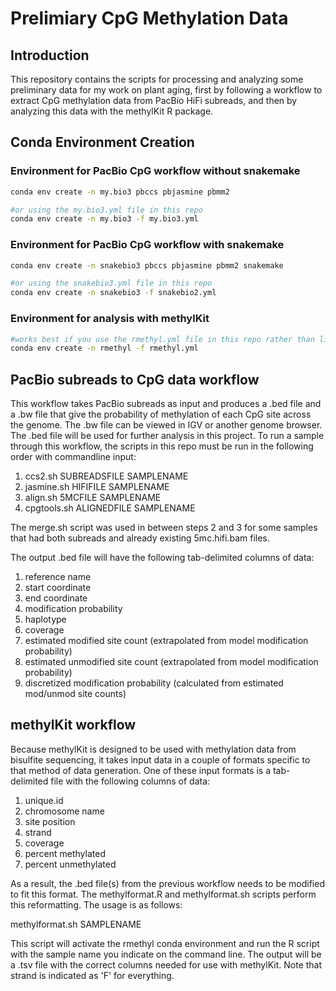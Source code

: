 # Prelimiary CpG Methylation Data

## Introduction

This repository contains the scripts for processing and analyzing some preliminary data for my work on plant aging, first by following a workflow to extract CpG methylation data from PacBio HiFi subreads, and then by analyzing this data with the methylKit R package.

## Conda Environment Creation

### Environment for PacBio CpG workflow without snakemake

```bash
conda env create -n my.bio3 pbccs pbjasmine pbmm2

#or using the my.bio3.yml file in this repo
conda env create -n my.bio3 -f my.bio3.yml
```

### Environment for PacBio CpG workflow with snakemake

```bash
conda env create -n snakebio3 pbccs pbjasmine pbmm2 snakemake

#or using the snakebio3.yml file in this repo
conda env create -n snakebio3 -f snakebio2.yml
```

### Environment for analysis with methylKit

```bash
#works best if you use the rmethyl.yml file in this repo rather than listing packages on command line
conda env create -n rmethyl -f rmethyl.yml
```

## PacBio subreads to CpG data workflow

This workflow takes PacBio subreads as input and produces a .bed file and a .bw file that give the probability of methylation of each CpG site across the genome. The .bw file can be viewed in IGV or another genome browser. The .bed file will be used for further analysis in this project.	
To run a sample through this workflow, the scripts in this repo must be run in the following order with commandline input:	 
1. ccs2.sh SUBREADSFILE SAMPLENAME 	
2. jasmine.sh HIFIFILE SAMPLENAME	
3. align.sh 5MCFILE SAMPLENAME	
4. cpgtools.sh ALIGNEDFILE SAMPLENAME	

The merge.sh script was used in between steps 2 and 3 for some samples that had both subreads and already existing 5mc.hifi.bam files.	

The output .bed file will have the following tab-delimited columns of data:	

1. reference name
2. start coordinate
3. end coordinate
4. modification probability
5. haplotype
6. coverage
7. estimated modified site count (extrapolated from model modification probability)
8. estimated unmodified site count (extrapolated from model modification probability)
9. discretized modification probability (calculated from estimated mod/unmod site counts)

## methylKit workflow

Because methylKit is designed to be used with methylation data from bisulfite sequencing, it takes input data in a couple of formats specific to that method of data generation. One of these input formats is a tab-delimited file with the following columns of data:	
1. unique.id	
2. chromosome name	
3. site position	
4. strand	
5. coverage	
6. percent methylated	
7. percent unmethylated	

As a result, the .bed file(s) from the previous workflow needs to be modified to fit this format. The methylformat.R and methylformat.sh scripts perform this reformatting. The usage is as follows:	

methylformat.sh SAMPLENAME	

This script will activate the rmethyl conda environment and run the R script with the sample name you indicate on the command line. The output will be a .tsv file with the correct columns needed for use with methylKit. Note that strand is indicated as 'F' for everything. 
